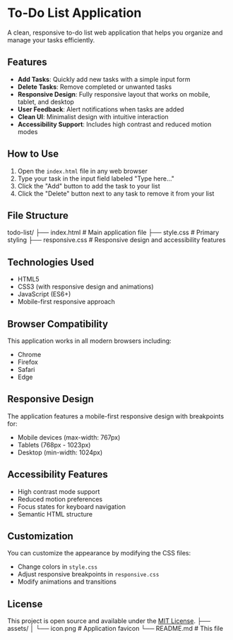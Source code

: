 # To-Do List Application

A clean, responsive to-do list web application that helps you organize and manage your tasks efficiently.

## Features

- **Add Tasks**: Quickly add new tasks with a simple input form
- **Delete Tasks**: Remove completed or unwanted tasks
- **Responsive Design**: Fully responsive layout that works on mobile, tablet, and desktop
- **User Feedback**: Alert notifications when tasks are added
- **Clean UI**: Minimalist design with intuitive interaction
- **Accessibility Support**: Includes high contrast and reduced motion modes

## How to Use

1. Open the `index.html` file in any web browser
2. Type your task in the input field labeled "Type here..."
3. Click the "Add" button to add the task to your list
4. Click the "Delete" button next to any task to remove it from your list

## File Structure
todo-list/
├── index.html # Main application file
├── style.css # Primary styling
├── responsive.css # Responsive design and accessibility features

## Technologies Used

- HTML5
- CSS3 (with responsive design and animations)
- JavaScript (ES6+)
- Mobile-first responsive approach

## Browser Compatibility

This application works in all modern browsers including:
- Chrome
- Firefox
- Safari
- Edge

## Responsive Design

The application features a mobile-first responsive design with breakpoints for:
- Mobile devices (max-width: 767px)
- Tablets (768px - 1023px)
- Desktop (min-width: 1024px)

## Accessibility Features

- High contrast mode support
- Reduced motion preferences
- Focus states for keyboard navigation
- Semantic HTML structure

## Customization

You can customize the appearance by modifying the CSS files:
- Change colors in `style.css`
- Adjust responsive breakpoints in `responsive.css`
- Modify animations and transitions

## License

This project is open source and available under the [MIT License](LICENSE).
├── assets/
│ └── icon.png # Application favicon
└── README.md # This file
